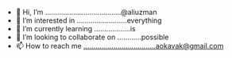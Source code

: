 - 👋 Hi, I’m ......................................@aliuzman
- 👀 I’m interested in .........................everything
- 🌱 I’m currently learning ..................is
- 💞️ I’m looking to collaborate on ............possible
- 📫 How to reach me ....................................aokavak@gmail.com

<!---
aliuzman/aliuzman is a ✨ special ✨ repository because its `README.md` (this file) appears on your GitHub profile.
You can click the Preview link to take a look at your changes.
--->
